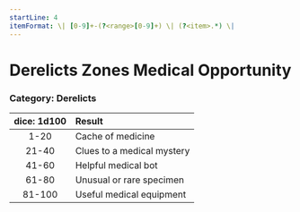 ```yaml
---
startLine: 4
itemFormat: \| [0-9]+-(?<range>[0-9]+) \| (?<item>.*) \|
---
```

# Derelicts Zones Medical Opportunity
### Category: Derelicts

| dice: 1d100 | Result |
|:----:|:-------|
| 1-20 | Cache of medicine |
| 21-40 | Clues to a medical mystery |
| 41-60 | Helpful medical bot |
| 61-80 | Unusual or rare specimen |
| 81-100 | Useful medical equipment |
